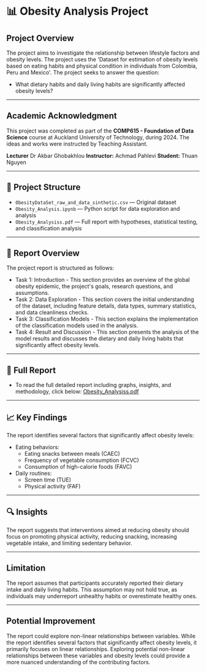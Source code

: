 # 📊 Obesity Analysis Project

## Project Overview

The project aims to investigate the relationship between lifestyle factors and obesity levels.
The project uses the 'Dataset for estimation of obesity levels based on eating habits and physical condition in individuals from Colombia, Peru and Mexico'. The project seeks to answer the question:
* What dietary habits and daily living habits are significantly affected obesity levels?

---

## Academic Acknowledgment

This project was completed as part of the **COMP615 - Foundation of Data Science** course at Auckland University of Technology, during 2024.
The ideas and works were instructed by Teaching Assistant.

**Lecturer** Dr Akbar Ghobakhlou
**Instructor:** Achmad Pahlevi 
**Student:** Thuan Nguyen 

---

## 📁 Project Structure

- `ObesityDataSet_raw_and_data_sinthetic.csv` — Original dataset 
- `Obesity_Analysis.ipynb` — Python script for data exploration and analysis
- `Obesity_Analysiss.pdf` — Full report with hypotheses, statistical testing, and classification analysis

---

## 📂 Report Overview
The project report is structured as follows:
* Task 1: Introduction - This section provides an overview of the global obesity epidemic, the project's goals, research questions, and assumptions.
* Task 2: Data Exploration - This section covers the initial understanding of the dataset, including feature details, data types, summary statistics, and data cleanliness checks.
* Task 3: Classification Models -  This section explains the implementation of the classification models used in the analysis.
* Task 4: Result and Discussion - This section presents the analysis of the model results and discusses the dietary and daily living habits that significantly affect obesity levels.

---

## 📁 Full Report
* To read the full detailed report including graphs, insights, and methodology, click below:
[Obesity_Analysiss.pdf](./Obesity_Analysiss.pdf)

---

## 📈 Key Findings
The report identifies several factors that significantly affect obesity levels:

* Eating behaviors:
    * Eating snacks between meals (CAEC)
    * Frequency of vegetable consumption (FCVC)
    * Consumption of high-calorie foods (FAVC)
* Daily routines:
    * Screen time (TUE)
    * Physical activity (FAF)

---

## 🔍 Insights
The report suggests that interventions aimed at reducing obesity should focus on promoting physical activity, reducing snacking, increasing vegetable intake, and limiting sedentary behavior.

---

## Limitation
The report assumes that participants accurately reported their dietary intake and daily living habits. This assumption may not hold true, as individuals may underreport unhealthy habits or overestimate healthy ones.

---

## Potential Improvement
The report could explore non-linear relationships between variables. While the report identifies several factors that significantly affect obesity levels, it primarily focuses on linear relationships. Exploring potential non-linear relationships between these variables and obesity levels could provide a more nuanced understanding of the contributing factors.

